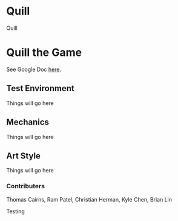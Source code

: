 # Quill
Quill

# Quill the Game
See Google Doc [here](https://docs.google.com/document/d/1NaDAV_jcLSVCuvf_3OXTtBive2PgGAHiAwgi_WnCjP4/edit?usp=sharing).

## Test Environment
Things will go here

## Mechanics
Things will go here

## Art Style
Things will go here

### Contributers
Thomas Cairns, Ram Patel, Christian Herman, Kyle Chen, Brian Lin 

Testing